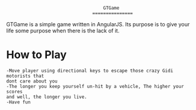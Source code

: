 										GTGame
									===============
GTGame is a simple game written in AngularJS. Its purpose is to give your life some purpose when there is the lack of it.

How to Play
================
 	-Move player using directional keys to escape those crazy Gidi motorists that 
 	dont care about you
 	-The longer you keep yourself un-hit by a vehicle, The higher your scores 
 	and well, the longer you live. 
 	-Have fun